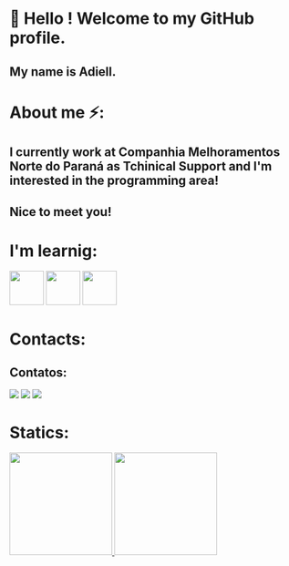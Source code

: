 # 👋 Hello ! Welcome to my GitHub profile.
## My name is Adiell.

# About me ⚡:

## I currently work at Companhia Melhoramentos Norte do Paraná as Tchinical Support and I'm interested in the programming area!
## Nice to meet you!

# I'm learnig:

<img loading="lazy" src="https://cdn.jsdelivr.net/gh/devicons/devicon@latest/icons/python/python-original.svg" width="60" height="60"/> <img loading="lazy" src="https://cdn.jsdelivr.net/gh/devicons/devicon@latest/icons/html5/html5-original.svg" width="60" height="60"/> <img loading="lazy" src="https://cdn.jsdelivr.net/gh/devicons/devicon@latest/icons/javascript/javascript-original.svg" width="60" height="60"/>

# Contacts:

## Contatos:

<div>
<a href="https://instagram.com/seu-usuário-instagram-aqui" target="_blank"><img loading="lazy" src="https://img.shields.io/badge/-Instagram-%23E4405F?style=for-the-badge&logo=instagram&logoColor=white" target="_blank"></a>
<a href = "mailto:contato@seu-usuário-aqui"><img loading="lazy" src="https://img.shields.io/badge/Gmail-D14836?style=for-the-badge&logo=gmail&logoColor=white" target="_blank"></a>
<a href="https://www.linkedin.com/in/seu-usuário-linkedln-aqui" target="_blank"><img loading="lazy" src="https://img.shields.io/badge/-LinkedIn-%230077B5?style=for-the-badge&logo=linkedin&logoColor=white" target="_blank"></a>   
</div>

# Statics:

<div>
<a href="https://github.com/AdiellSanches">
<img loading="lazy" height="180em" src="https://github-readme-stats.vercel.app/api/top-langs/?username=AdiellSanches&layout=compact&langs_count=7&theme=dracula"/>
<img loading="lazy" height="180em" src="https://github-readme-stats.vercel.app/api?username=AdiellSanches&show_icons=true&theme=dracula&include_all_commits=true&count_private=true"/>
</div>
